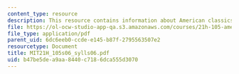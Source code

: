 ```yaml
---
content_type: resource
description: This resource contains information about American classics.
file: https://ol-ocw-studio-app-qa.s3.amazonaws.com/courses/21h-105-american-classics-spring-2006/b47be5dea9aa8440c7186dca555d3070_MIT21H_105s06_sylls06.pdf
file_type: application/pdf
parent_uid: 6dc6eeb0-ccde-e145-b87f-2795563507e2
resourcetype: Document
title: MIT21H_105s06_sylls06.pdf
uid: b47be5de-a9aa-8440-c718-6dca555d3070
---
```

